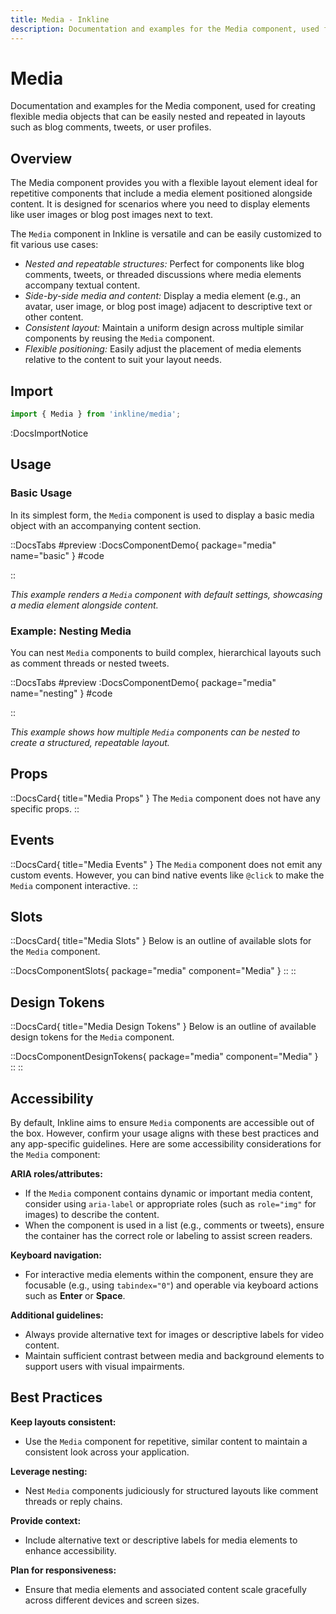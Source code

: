 ```yaml
---
title: Media - Inkline
description: Documentation and examples for the Media component, used for creating flexible media objects that can be easily nested and repeated, such as in blog comments and tweets.
---
```


# Media

Documentation and examples for the Media component, used for creating flexible media objects that can be easily nested and repeated in layouts such as blog comments, tweets, or user profiles.

## Overview

The Media component provides you with a flexible layout element ideal for repetitive components that include a media element positioned alongside content. It is designed for scenarios where you need to display elements like user images or blog post images next to text.

The `Media` component in Inkline is versatile and can be easily customized to fit various use cases:
- *Nested and repeatable structures:* Perfect for components like blog comments, tweets, or threaded discussions where media elements accompany textual content.
- *Side-by-side media and content:* Display a media element (e.g., an avatar, user image, or blog post image) adjacent to descriptive text or other content.
- *Consistent layout:* Maintain a uniform design across multiple similar components by reusing the `Media` component.
- *Flexible positioning:* Easily adjust the placement of media elements relative to the content to suit your layout needs.

## Import

```ts
import { Media } from 'inkline/media';
```

:DocsImportNotice

## Usage

### Basic Usage

In its simplest form, the `Media` component is used to display a basic media object with an accompanying content section.

::DocsTabs
#preview
:DocsComponentDemo{ package="media" name="basic" }
#code
<!-- :DocsCode{ package="@inkline/component-media" file="examples/basic.vue" } -->
::

*This example renders a `Media` component with default settings, showcasing a media element alongside content.*

### Example: Nesting Media

You can nest `Media` components to build complex, hierarchical layouts such as comment threads or nested tweets.

::DocsTabs
#preview
:DocsComponentDemo{ package="media" name="nesting" }
#code
<!-- :DocsCode{ package="@inkline/component-media" file="examples/nesting.vue" } -->
::

*This example shows how multiple `Media` components can be nested to create a structured, repeatable layout.*

## Props

::DocsCard{ title="Media Props" }
The `Media` component does not have any specific props.
::

## Events

::DocsCard{ title="Media Events" }
The `Media` component does not emit any custom events. However, you can bind native events like `@click` to make the `Media` component interactive.
::

## Slots

::DocsCard{ title="Media Slots" }
Below is an outline of available slots for the `Media` component.

::DocsComponentSlots{ package="media" component="Media" }
::
::

## Design Tokens

::DocsCard{ title="Media Design Tokens" }
Below is an outline of available design tokens for the `Media` component.

::DocsComponentDesignTokens{ package="media" component="Media" }
::
::

## Accessibility

By default, Inkline aims to ensure `Media` components are accessible out of the box. However, confirm your usage aligns with these best practices and any app-specific guidelines. Here are some accessibility considerations for the `Media` component:

**ARIA roles/attributes:**
- If the `Media` component contains dynamic or important media content, consider using `aria-label` or appropriate roles (such as `role="img"` for images) to describe the content.
- When the component is used in a list (e.g., comments or tweets), ensure the container has the correct role or labeling to assist screen readers.

**Keyboard navigation:**
- For interactive media elements within the component, ensure they are focusable (e.g., using `tabindex="0"`) and operable via keyboard actions such as **Enter** or **Space**.

**Additional guidelines:**
- Always provide alternative text for images or descriptive labels for video content.
- Maintain sufficient contrast between media and background elements to support users with visual impairments.

## Best Practices

**Keep layouts consistent:**
- Use the `Media` component for repetitive, similar content to maintain a consistent look across your application.

**Leverage nesting:**
- Nest `Media` components judiciously for structured layouts like comment threads or reply chains.

**Provide context:**
- Include alternative text or descriptive labels for media elements to enhance accessibility.

**Plan for responsiveness:**
- Ensure that media elements and associated content scale gracefully across different devices and screen sizes.

